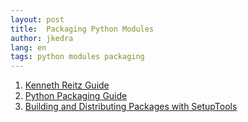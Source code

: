 ```yaml
---
layout: post
title:  Packaging Python Modules
author: jkedra
lang: en
tags: python modules packaging
---
```


1. [Kenneth Reitz Guide][krg]
2. [Python Packaging Guide][ppg]
3. [Building and Distributing Packages with SetupTools][setuptools2]


[setuptools2]: https://setuptools.readthedocs.io/en/latest/setuptools.html
[ppg]: https://python-packaging-user-guide.readthedocs.io/
[krg]: http://docs.python-guide.org/en/latest/shipping/packaging/


